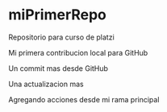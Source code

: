 # miPrimerRepo

Repositorio para curso de platzi

Mi primera contribucion local para GitHub

Un commit mas desde GitHub

Una actualizacion mas

Agregando acciones desde mi rama principal
